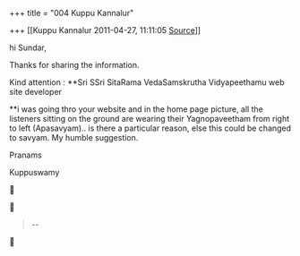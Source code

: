+++
title = "004 Kuppu Kannalur"

+++
[[Kuppu Kannalur	2011-04-27, 11:11:05 [Source](https://groups.google.com/g/samskrita/c/m7z1bVxMQzQ)]]



hi Sundar,



Thanks for sharing the information.  

Kind attention : **Sri SSri SitaRama VedaSamskrutha Vidyapeethamu web site developer  
  
**i was going thro your website and in the home page picture, all the listeners sitting on the ground are wearing their Yagnopaveetham from right to left (Apasavyam).. is there a particular reason, else this could be changed to savyam. My humble suggestion.



Pranams

Kuppuswamy  
  





> --  



